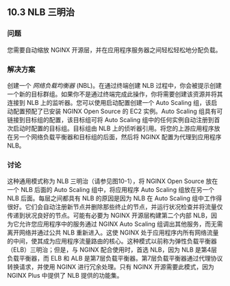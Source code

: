 ## 10.3 NLB 三明治

### 问题

您需要自动缩放 NGINX 开源层，并在应用程序服务器之间轻松轻松地分配负载。

### 解决方案

创建一个 *网络负载均衡器* (NBL)。在通过终端创建 NLB 过程中，你会被提示创建一个新的目标群组。如果你不是通过终端完成此操作，你将需要创建该资源并将其连接到 NLB 上的监听器。您可以使用启动配置创建一个 Auto Scaling 组，该启动配置预配了已安装 NGINX Open Source 的 EC2 实例。Auto Scaling 组具有可链接到目标组的配置，该目标组可将 Auto Scaling 组中的任何实例自动注册到首次启动时配置的目标组。目标组由 NLB 上的侦听器引用。将您的上游应用程序放在另一个网络负载平衡器和目标组的后面，然后将 NGINX 配置为代理到应用程序 NLB。

### 讨论

这种通用模式称为 NLB 三明治（请参见图10-1），将 NGINX Open Source 放在一个 NLB 后面的 Auto Scaling 组中，将应用程序 Auto Scaling 组放在另一个 NLB 后面。每层之间都具有 NLB 的原因是因为 NLB 在 Auto Scaling 组中工作得很好。它们会自动注册新节点并删除那些终止的节点，并运行状况检查并将流量仅传递到状况良好的节点。可能有必要为 NGINX 开源层构建第二个内部 NLB，因为它允许您应用程序中的服务通过 NGINX Auto Scaling 组调出其他服务，而无需离开网络并通过公共 NLB 重新进入。这使 NGINX 处于应用程序内所有网络流量的中间，使其成为应用程序流量路由的核心。这种模式以前称为弹性负载平衡器（ELB）三明治；但是，与 NGINX 配合使用时，首选 NLB，因为 NLB 是第4层负载平衡器，而 ELB 和 ALB 是第7层负载平衡器。第7层负载平衡器通过代理协议转换请求，并使用 NGINX 进行冗余处理。只有 NGINX 开源需要此模式，因为 NGINX Plus 中提供了 NLB 提供的功能集。

